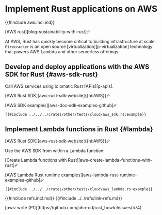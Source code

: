 # Implement Rust applications on AWS

{{#include aws.incl.md}}

[AWS rust][blog-sustainability-with-rust]⮳

At AWS, Rust has quickly become critical to building infrastructure at scale. `Firecracker` is an open source [virtualization][p-virtualization] technology that powers AWS Lambda and other serverless offerings.

## Develop and deploy applications with the AWS SDK for Rust {#aws-sdk-rust}

Call AWS services using idiomatic Rust [APIs][p-apis].

[AWS Rust SDK][aws-rust-sdk-website]{{hi:AWS}}⮳

[AWS SDK examples][aws-doc-sdk-examples-github]⮳

```rust,editable
{{#include ../../../crates/other/tests/cloud/aws_sdk.rs:example}}
```

## Implement Lambda functions in Rust {#lambda}

[AWS Rust SDK][aws-rust-sdk-website]{{hi:AWS}}⮳

Use the AWS SDK from within a Lambda function:

[Create Lambda functions with Rust][aws-create-lambda-functions-with-rust]⮳

[AWS Lambda Rust runtime examples][aws-lambda-rust-runtime-examples-github]⮳

```rust,editable
{{#include ../../../crates/other/tests/cloud/aws_lambda.rs:example}}
```

{{#include refs.incl.md}}
{{#include ../../refs/link-refs.md}}

<div class="hidden">
[aws: write (P1)](https://github.com/john-cd/rust_howto/issues/574)

</div>
